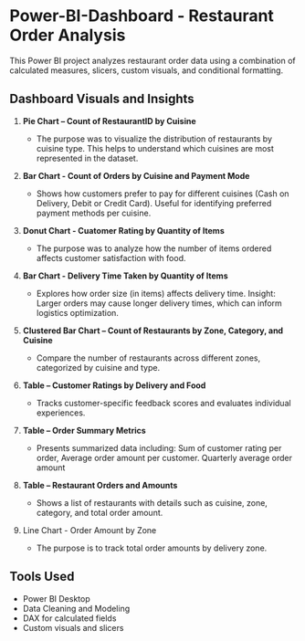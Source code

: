 # Power-BI-Dashboard - Restaurant Order Analysis

This Power BI project analyzes restaurant order data using a combination of calculated measures, slicers, custom visuals, and conditional formatting.

## Dashboard Visuals and Insights

1. **Pie Chart – Count of RestaurantID by Cuisine**
   - The purpose was to visualize the distribution of restaurants by cuisine type. This helps to understand which cuisines are most represented in the dataset.

2. **Bar Chart - Count of Orders by Cuisine and Payment Mode**
   - Shows how customers prefer to pay for different cuisines (Cash on Delivery, Debit or Credit Card). Useful for identifying preferred payment methods per cuisine.

3. **Donut Chart - Cuatomer Rating by Quantity of Items**
   - The purpose was to analyze how the number of items ordered affects customer satisfaction with food.

4. **Bar Chart - Delivery Time Taken by Quantity of Items**
   - Explores how order size (in items) affects delivery time. Insight: Larger orders may cause longer delivery times, which can inform logistics optimization.

5. **Clustered Bar Chart – Count of Restaurants by Zone, Category, and Cuisine**
   - Compare the number of restaurants across different zones, categorized by cuisine and type.

6. **Table – Customer Ratings by Delivery and Food**
   - Tracks customer-specific feedback scores and evaluates individual experiences.

7. **Table – Order Summary Metrics**
   - Presents summarized data including: Sum of customer rating per order, Average order amount per customer. Quarterly average order amount

8. **Table – Restaurant Orders and Amounts**
   - Shows a list of restaurants with details such as cuisine, zone, category, and total order amount.

9. Line Chart - Order Amount by Zone
    - The purpose is to track total order amounts by delivery zone.

## Tools Used
   - Power BI Desktop
   - Data Cleaning and Modeling
   - DAX for calculated fields
   - Custom visuals and slicers
